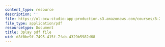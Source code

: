 ```yaml
---
content_type: resource
description: ''
file: https://ol-ocw-studio-app-production.s3.amazonaws.com/courses/8-20-introduction-to-special-relativity-january-iap-2021/d8f0be9f7495415f7fab4329b5982d68_24iPsnbS6_0.pdf
file_type: application/pdf
resourcetype: Document
title: 3play pdf file
uid: d8f0be9f-7495-415f-7fab-4329b5982d68
---
```

